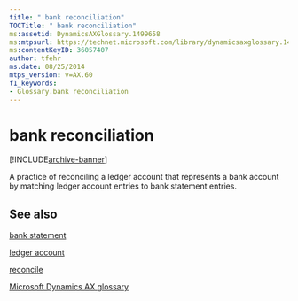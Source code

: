 ```yaml
---
title: " bank reconciliation"
TOCTitle: " bank reconciliation"
ms:assetid: DynamicsAXGlossary.1499658
ms:mtpsurl: https://technet.microsoft.com/library/dynamicsaxglossary.1499658(v=AX.60)
ms:contentKeyID: 36057407
author: tfehr
ms.date: 08/25/2014
mtps_version: v=AX.60
f1_keywords:
- Glossary.bank reconciliation
---
```


# bank reconciliation


[!INCLUDE[archive-banner](includes/archive-banner.md)]

A practice of reconciling a ledger account that represents a bank account by matching ledger account entries to bank statement entries.

## See also

[bank statement](bank-statement.md)

[ledger account](ledger-account.md)

[reconcile](reconcile.md)

[Microsoft Dynamics AX glossary](glossary/microsoft-dynamics-ax-glossary.md)

  


